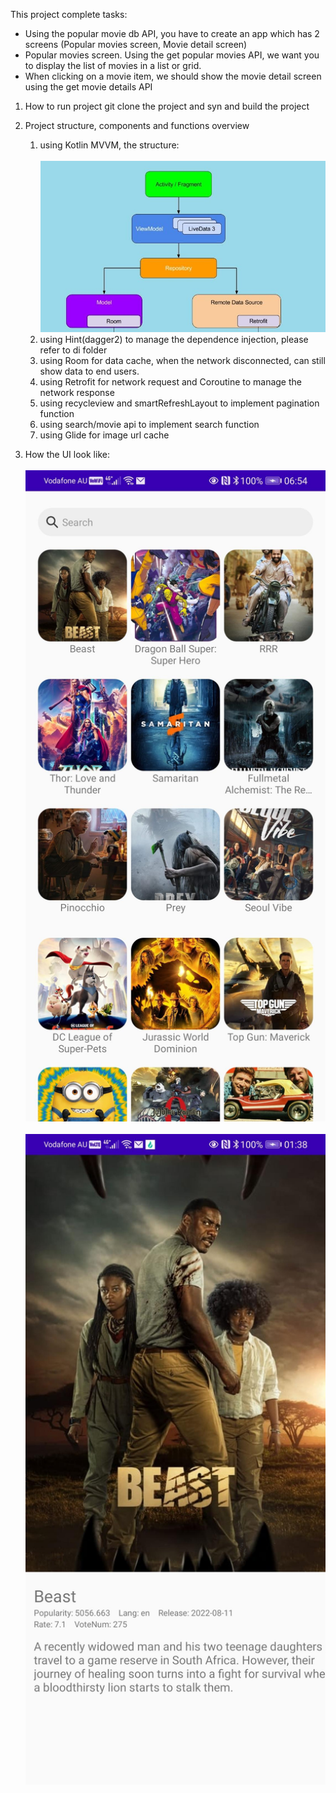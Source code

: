 This project complete tasks:
- Using the popular movie db API, you have to create an app which has 2 screens
  (Popular movies screen, Movie detail screen)
- Popular movies screen. Using the get popular movies API, we want you to display
  the list of movies in a list or grid.
- When clicking on a movie item, we should show the movie detail screen using the get
  movie details API

1. How to run project
   git clone the project and syn and build the project 

2. Project structure, components and functions overview 
    1) using Kotlin MVVM, the structure: <br>     
       <img src="https://github.com/lypk21/android-movie/blob/main/image1.jpeg" width="600">
    2) using Hint(dagger2) to manage the dependence injection, please refer to di folder
    3) using Room for data cache, when the network disconnected, can still show data to end users.
    4) using Retrofit for network request and Coroutine to manage the network response
    5) using recycleview and smartRefreshLayout to implement pagination function
    6) using search/movie api to implement search function
    7) using Glide for image url cache

3. How the UI look like:
   <br>     
   <img src="https://github.com/lypk21/android-movie/blob/main/image2.png" width="600">
   <br>     
   <img src="https://github.com/lypk21/android-movie/blob/main/image3.png" width="600">
